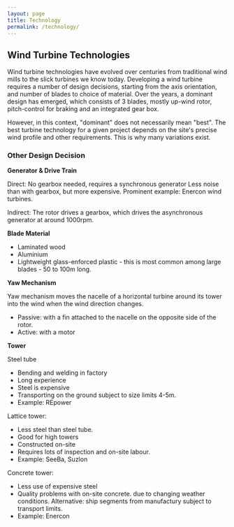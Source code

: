 ```yaml
---
layout: page
title: Technology
permalink: /technology/
---
```

<h2 id="heading2">Wind Turbine Technologies </h2>
<p>Wind turbine technologies have evolved over centuries from traditional wind mills to the slick turbines we know today. Developing a wind turbine requires a number of design decisions, starting from the axis orientation, and number of blades to choice of material.
Over the years, a dominant design has emerged, which consists of 3 blades, mostly up-wind rotor, pitch-control for braking and an integrated gear box.</p>
<p>However, in this context, "dominant" does not necessarily mean "best". The best turbine technology for a given project depends on the site's precise wind profile and other requirements. This is why many variations exist.</p>


<h3 id="heading2">Other Design Decision</h3>

<p><strong>Generator & Drive Train</strong><p>
<p>Direct: No gearbox needed, requires a synchronous generator Less noise than with gearbox, but more expensive. Prominent example: Enercon wind turbines.</p>
<p>Indirect: The rotor drives a gearbox, which drives the asynchronous generator at around 1000rpm.</p>

<p><strong>Blade Material </strong><p>
<ul>
<li>Laminated wood</li>
<li>Aluminium</li>
<li>Lightweight glass-enforced plastic - this is most common among large blades - 50 to 100m long. </li>
</ul>
	
<p><strong>Yaw Mechanism  </strong><p>
<p>Yaw mechanism moves the nacelle of a horizontal turbine around its tower into the wind when the wind direction changes.</p>
<ul>
<li>Passive: with a fin attached to the nacelle on the opposite side of the rotor.</li>
<li>Active: with a motor</li>
</ul>

<p><strong>Tower</strong><p>
	
<p>Steel tube</p>
<ul>
<li>Bending and welding in factory</li>
<li>Long experience</li>
<li>Steel is expensive</li>
<li>Transporting on the ground subject to size limits 4-5m.</li>
<li>Example: REpower</li>
</ul>

<p>Lattice tower:</p>
<ul>
<li>Less steel than steel tube.</li>
<li>Good for high towers</li>
<li>Constructed on-site</li>
<li>Requires lots of inspection and on-site labour.</li>
<li>Example: SeeBa, Suzlon</li>
</ul>

<p>Concrete tower: </p>
<ul>
<li>Less use of expensive steel</li>
<li>Quality problems with on-site concrete. due to changing weather conditions. Alternative: ship segments from manufactury subject to transport limits.</li>
<li>Example: Enercon</li>
</ul>

<amp-img src="{{ site.baseurl }}assets/images/shiva.jpg" width="656" height="400" layout="responsive" alt="" class="mb3"></amp-img>

